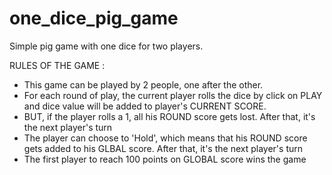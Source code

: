 # one_dice_pig_game
Simple pig game with one dice for two players.



RULES OF THE GAME :

- This game can be played by 2 people, one after the other.
- For each round of play, the current player rolls the dice by click on PLAY and dice value will be added to player's CURRENT SCORE.
- BUT, if the player rolls a 1, all his ROUND score gets lost. After that, it's the next player's turn
- The player can choose to 'Hold', which means that his ROUND score gets added to his GLBAL score. After that, it's the next player's turn
- The first player to reach 100 points on GLOBAL score wins the game
